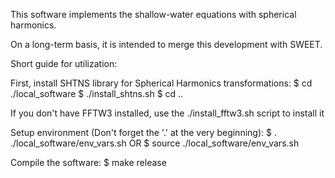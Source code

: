 
This software implements the shallow-water equations with spherical harmonics.

On a long-term basis, it is intended to merge this development with SWEET.


Short guide for utilization:

First, install SHTNS library for Spherical Harmonics transformations:
	$ cd ./local_software
	$ ./install_shtns.sh
	$ cd ..

If you don't have FFTW3 installed, use the ./install_fftw3.sh script to install it


Setup environment (Don't forget the '.' at the very beginning):
	$ . ./local_software/env_vars.sh
	OR
	$ source ./local_software/env_vars.sh


Compile the software:
	$ make release
